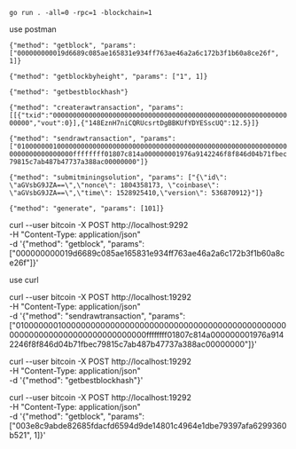 
`go run . -all=0 -rpc=1 -blockchain=1`



use postman

`{"method": "getblock", "params": ["000000000019d6689c085ae165831e934ff763ae46a2a6c172b3f1b60a8ce26f", 1]}`

`{"method": "getblockbyheight", "params": ["1", 1]}`


`{"method": "getbestblockhash"}`

`{"method": "createrawtransaction", "params": [[{"txid":"0000000000000000000000000000000000000000000000000000000000000000","vout":0}],{"148EznH7niCQRUcsrtDgBBKUfYDYESscUQ":12.5}]}`

`{"method": "sendrawtransaction", "params": ["010000000100000000000000000000000000000000000000000000000000000000000000000000000000ffffffff01807c814a000000001976a9142246f8f846d04b71fbec79815c7ab487b47737a388ac00000000"]}`

`{"method": "submitminingsolution", "params": ["{\"id\": \"aGVsbG9JZA==\",\"nonce\": 1804358173, \"coinbase\": \"aGVsbG9JZA==\",\"time\": 1528925410,\"version\": 536870912}"]}`

`{"method": "generate", "params": [101]}`

curl --user bitcoin  -X POST http://localhost:9292 \
     -H "Content-Type: application/json" \
     -d '{"method": "getblock", "params": ["000000000019d6689c085ae165831e934ff763ae46a2a6c172b3f1b60a8ce26f"]}'

use curl

curl --user bitcoin  -X POST http://localhost:19292 \
     -H "Content-Type: application/json" \
     -d '{"method": "sendrawtransaction", "params": ["010000000100000000000000000000000000000000000000000000000000000000000000000000000000ffffffff01807c814a000000001976a9142246f8f846d04b71fbec79815c7ab487b47737a388ac00000000"]}'

curl --user bitcoin  -X POST http://localhost:19292 \
     -H "Content-Type: application/json" \
     -d '{"method": "getbestblockhash"}'

curl --user bitcoin  -X POST http://localhost:19292 \
     -H "Content-Type: application/json" \
     -d '{"method": "getblock", "params": ["003e8c9abde82685fdacfd6594d9de14801c4964e1dbe79397afa6299360b521", 1]}'



